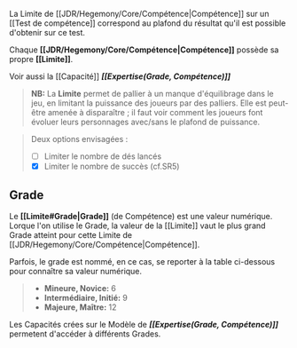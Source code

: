 La Limite de [[JDR/Hegemony/Core/Compétence|Compétence]] sur un [[Test de compétence]] correspond au plafond du résultat
qu'il est possible d'obtenir sur ce test.

Chaque **[[JDR/Hegemony/Core/Compétence|Compétence]]** possède sa propre **[[Limite]]**.

Voir aussi la [[Capacité]] **_[[Expertise(Grade, Compétence)]]_**

> **NB:**
> La **Limite** permet de pallier à un manque d'équilibrage dans le jeu, en limitant la puissance des joueurs par des palliers.
> Elle est peut-être amenée à disparaître ; il faut voir comment les joueurs font évoluer leurs personnages avec/sans le plafond de puissance.

> Deux options envisagées :
> - [ ] Limiter le nombre de dés lancés
> - [x] Limiter le nombre de succès (cf.SR5)

## Grade

Le **[[Limite#Grade|Grade]]** (de Compétence) est une valeur numérique.
Lorque l'on utilise le Grade, la valeur de la [[Limite]] vaut le plus grand Grade atteint pour cette Limite de [[JDR/Hegemony/Core/Compétence|Compétence]].

Parfois, le grade est nommé, en ce cas, se reporter à la table ci-dessous pour connaître sa valeur numérique. 

> - **Mineure, Novice:** 6
> - **Intermédiaire, Initié:** 9
> - **Majeure, Maître:** 12

Les Capacités crées sur le Modèle de **_[[Expertise(Grade, Compétence)]]_** permetent d'accéder à différents Grades. 